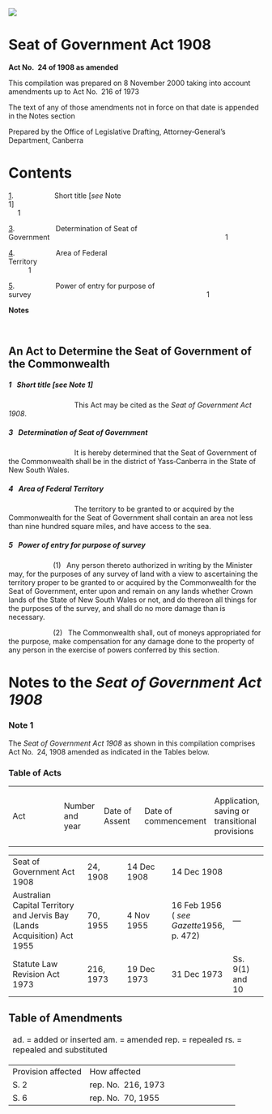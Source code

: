 ![](http://www.comlaw.gov.au/Details/C2004C00607/Html/30bccc4c-f677-4090-b705-2450fd03ad34_files/image001.gif)

# Seat of Government Act 1908

**Act No. 24 of 1908 as amended**

This compilation was prepared on 8 November 2000
 taking into account amendments up to Act No. 216 of 1973

The text of any of those amendments not in force 
 on that date is appended in the Notes section

Prepared by the Office of Legislative Drafting,
 Attorney‑General’s Department, Canberra

# Contents

[1](#1).            Short title [_see_ Note 1]                                                                         1

[3](#3).            Determination of Seat of Government                                                  1

[4](#4).            Area of Federal Territory                                                                     1

[5](#5).            Power of entry for purpose of survey                                                  1

**Notes** 

 

## An Act to Determine the Seat of Government of the Commonwealth

##### <a id="1"></a>1  Short title [_see_ Note 1]

                   This Act may be cited as the _Seat of Government Act 1908_.

##### <a id="3"></a>3  Determination of Seat of Government

                   It is hereby determined that the Seat of Government of the Commonwealth shall be in the district of Yass‑Canberra in the State of New South Wales.

##### <a id="4"></a>4  Area of Federal Territory

                   The territory to be granted to or acquired by the Commonwealth for the Seat of Government shall contain an area not less than nine hundred square miles, and have access to the sea. 

##### <a id="5"></a>5  Power of entry for purpose of survey

             (1)  Any person thereto authorized in writing by the Minister may, for the purposes of any survey of land with a view to ascertaining the territory proper to be granted to or acquired by the Commonwealth for the Seat of Government, enter upon and remain on any lands whether Crown lands of the State of New South Wales or not, and do thereon all things for the purposes of the survey, and shall do no more damage than is necessary. 

             (2)  The Commonwealth shall, out of moneys appropriated for the purpose, make compensation for any damage done to the property of any person in the exercise of powers conferred by this section. 

# Notes to the _Seat of Government Act 1908_

### Note 1

The _Seat of Government Act 1908_ as shown in this compilation comprises Act No. 24, 1908 amended as indicated in the Tables below.

### Table of Acts

* * *

<table>
<colgroup>
  <col width="30%">
  <col width="16%">
  <col width="18%">
  <col width="22%">
  <col width="14%">
</colgroup>

<thead>
  <tr>
    <td>
      <div>Act</div>
    </td>
    <td>
      <div>Number 
and year</div>
    </td>
    <td>
      <div>Date 
of Assent</div>
    </td>
    <td>
      <div>Date of commencement</div>
    </td>
    <td>
      <div>Application, saving or transitional provisions</div>
    </td>
  </tr>
</thead></table>

* * *

<table>
<colgroup>
  <col width="30%">
  <col width="16%">
  <col width="18%">
  <col width="22%">
  <col width="14%">
</colgroup>

<tr>
  <td>
    <div>Seat of Government Act 1908</div>
  </td>
  <td>
    <div>24, 1908</div>
  </td>
  <td>
    <div>14 Dec 1908</div>
  </td>
  <td>
    <div>14 Dec 1908</div>
  </td>
  <td>
    <div></div>
  </td>
</tr>
<tr>
  <td>
    <div>Australian Capital Territory and Jervis Bay (Lands Acquisition) Act 1955</div>
  </td>
  <td>
    <div>70, 1955</div>
  </td>
  <td>
    <div>4 Nov 1955</div>
  </td>
  <td>
    <div>16 Feb 1956 ( <i>see Gazette</i>1956, p. 472)</div>
  </td>
  <td>
    <div>—</div>
  </td>
</tr>
<tr>
  <td>
    <div>Statute Law Revision Act 1973</div>
  </td>
  <td>
    <div>216, 1973</div>
  </td>
  <td>
    <div>19 Dec 1973</div>
  </td>
  <td>
    <div>31 Dec 1973</div>
  </td>
  <td>
    <div>Ss. 9(1) and 10</div>
  </td>
</tr></table>

## Table of Amendments 

<table>
<colgroup>
  <col width="100%">
</colgroup>

<thead>
  <tr>
    <td>
      <div>ad. = added or inserted am. = amended rep. = repealed rs. = repealed and substituted</div>
    </td>
  </tr>
</thead></table>

<table>
<colgroup>
  <col width="34%">
  <col width="66%">
</colgroup>

<tr>
  <td>
    <div>Provision affected</div>
  </td>
  <td>
    <div>How affected</div>
  </td>
</tr>
<tr>
  <td>
    <div>S. 2</div>
  </td>
  <td>
    <div>rep. No. 216, 1973</div>
  </td>
</tr>
<tr>
  <td>
    <div>S. 6</div>
  </td>
  <td>
    <div>rep. No. 70, 1955</div>
  </td>
</tr></table>

 
